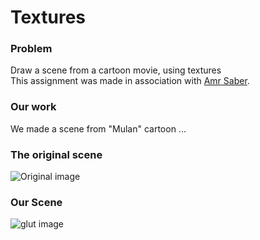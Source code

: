 # Textures
### Problem
Draw a scene from a cartoon movie, using textures  
This assignment was made in association with [Amr Saber](https://github.com/AmrSaber).

### Our work
We made a scene from "Mulan" cartoon ...

### The original scene
![Original image](https://i.imgur.com/eW91zdy.jpg)

### Our Scene
![glut image](https://i.imgur.com/JyN7BZ5.png)
